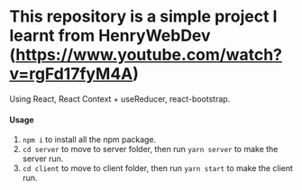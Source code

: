 # This repository is a simple project I learnt from HenryWebDev (https://www.youtube.com/watch?v=rgFd17fyM4A)

Using React, React Context + useReducer, react-bootstrap.

#### Usage
1. `npm i` to install all the npm package.
2. `cd server` to move to server folder, then run `yarn server` to make the server run.
3. `cd client` to move to client folder, then run `yarn start` to make the client run.